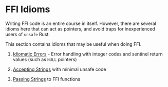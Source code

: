 # FFI Idioms

Writing FFI code is an entire course in itself.
However, there are several idioms here that can act as pointers, and avoid
traps for inexperienced users of `unsafe` Rust.

This section contains idioms that may be useful when doing FFI.

1. [Idiomatic Errors](./errors.md) - Error handling with integer codes and
   sentinel return values (such as `NULL` pointers)

2. [Accepting Strings](./accepting-strings.md) with minimal unsafe code

3. [Passing Strings](./passing-strings.md) to FFI functions
